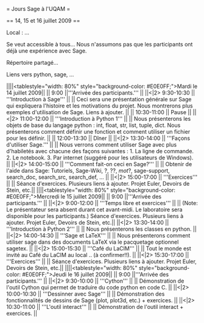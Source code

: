 = Jours Sage à l'UQAM =

== 14, 15 et 16 juillet 2009 ==

Local : ...

Se veut accessible à tous...
Nous n'assumons pas que les participants ont déjà une expérience avec Sage.

Répertoire partagé...


Liens vers python, sage, ...


||||<tablestyle="width: 80%" style="background-color: #E0E0FF;">Mardi le 14 juillet 2009||
|| 9:00 ||'''Arrivée des participants.''' ||
||<|2> 9:30-10:30 || '''Introduction à Sage''' ||
|| Ceci sera une présentation générale sur Sage qui expliquera l'histoire et les motivations du projet. Nous montrerons plus exemples d'utilisation de Sage. Liens à ajouter. ||
|| 10:30-11:00 || Pause ||
||<|2> 11:00-12:00 || '''Introduction à Python 1''' ||
|| Nous présenterons les objets de base du langage python : int, float, str, list, tuple, dict. Nous présenterons comment définir une fonction et comment utiliser un fichier pour les définir. ||
|| 12:00-13:30 || Dîner ||
||<|2> 13:30-14:00 || '''Façons d'utiliser Sage.''' ||
|| Nous verrons comment utiliser Sage avec plus d'habiletés avec chacune des façons suivantes : 1. La ligne de commande. 2. Le notebook.  3. Par internet (suggéré pour les utilisateurs de Windows). ||
||<|2> 14:00-15:00 || '''Comment fait-on ceci en Sage?''' ||
|| Obtenir de l'aide dans Sage: Tutoriels, Sage-Wiki, ?, ??, *mot*?, sage-support, search_doc, search_src, search_def, ... ||
||<|2> 15:00-17:00 || '''Exercices''' ||
|| Séance d'exercices. Plusieurs liens à ajouter. Projet Euler, Devoirs de Stein, etc.||
||||<tablestyle="width: 80%" style="background-color: #E0E0FF;">Mercredi le 15 juillet 2009||
|| 9:00 ||'''Arrivée des participants.''' ||
||<|2> 9:00-12:00 || '''Temps libre et exercices''' ||
|| (Note: Le présentateur sera absent durant cet avant-midi. Le laboratoire sera disponible pour les participants.) Séance d'exercices. Plusieurs liens à ajouter. Projet Euler, Devoirs de Stein, etc.||
||<|2> 13:30-14:00 || '''Introduction à Python 2''' ||
|| Nous présenterons les classes en python. ||
||<|2> 14:00-14:30 || '''Sage et LaTeX''' ||
|| Nous présenterons comment utiliser sage dans des documents LaTeX via le pacquetage optionnel sagetex. ||
||<|2> 15:00-15:30 || '''Café du LaCIM''' ||
|| Tout le monde est invité au Café du LaCIM au local .. (à confirmer!!). ||
||<|2> 15:30-17:00 || '''Exercices''' ||
|| Séance d'exercices. Plusieurs liens à ajouter. Projet Euler, Devoirs de Stein, etc.||
||||<tablestyle="width: 80%" style="background-color: #E0E0FF;">Jeudi le 16 juillet 2009||
|| 9:00 ||'''Arrivée des participants.''' ||
||<|2> 9:30-10:00 || '''Cython''' ||
|| Démonstration de l'outil Cython qui permet de traduire du code python en code C. ||
||<|2> 10:00-10:30 || '''Dessinner avec Sage''' ||
|| Démonstration des fonctionnalités de dessins de Sage (plot, plot3d, etc.) + exercices. ||
||<|2> 10:30-11:00 || '''L'outil interact''' ||
|| Démonstration de l'outil interact + exercices. ||
